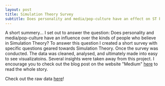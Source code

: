 ```yaml
---
layout: post
title: Simulation Theory Survey
subtitle: Does personality and media/pop-culture have an effect on ST believers
---
```

A short summery...
I set out to answer the question: Does personality and media/pop-culture have an influence over the kinds of people who believe in Simulation Theory? To answer this question I created a short survey with specific questions geared towards Simulation Theory. Once the survey was conducted. The data was cleaned, analysed, and ultimately made into easy to see visualizatoins. Several insights were taken away from this project. I encourage you to check out the blog post on the website "Medium" [here](https://medium.com/@tylerrussin2/simulation-theory-who-believes-in-it-484f6aa2ac30?sk=38406a42eb3966cc44d4d2e21b9d0d06) to read the whole story. 

Check out the raw data [here](https://github.com/Tyler9937/Simulation-Theory-Survey)!
